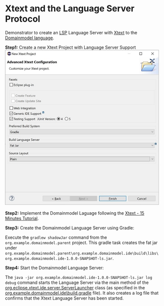 # Xtext and the Language Server Protocol

Demonstrator to create an [LSP](https://microsoft.github.io/language-server-protocol/) Language Server with [Xtext](https://www.eclipse.org/Xtext/) to the [Domainmodel language](https://www.eclipse.org/Xtext/documentation/102_domainmodelwalkthrough.html).

**Step1:** Create a new Xtext Project with Language Server Support
![1_Xtext_Wizard.jpg](images/1_Xtext_Wizard.jpg)

**Step2:** Implement the Domainmodel Laguage following the [Xtext - 15 Minutes Tutorial](https://www.eclipse.org/Xtext/documentation/102_domainmodelwalkthrough.html).

**Step3:** Create the Domainmodel Language Server using Gradle:

Execute the `gradlew shadowJar` command from the `org.example.domainmodel.parent` project. This gradle task creates the fat jar under `org.example.domainmodel.parent\org.example.domainmodel.ide\build\libs\org.example.domainmodel.ide-1.0.0-SNAPSHOT-ls.jar`.

**Step4:** Start the Domainmodel Language Server:

The `java -jar org.example.domainmodel.ide-1.0.0-SNAPSHOT-ls.jar log debug` command starts the Language Server via the main method of the [org.eclipse.xtext.ide.server.ServerLauncher](https://github.com/eclipse/xtext-core/blob/052a77310407cf8d4ca06298232625a10550076f/org.eclipse.xtext.ide/src/org/eclipse/xtext/ide/server/ServerLauncher.java#L41-L43) class (as specified in the [org.example.domainmodel.ide\build.gradle](https://github.com/itemis/itemis-blog/blob/b3e4e0dbc9499059449da441b766187d07e9d37e/org.example.domainmodel.parent/org.example.domainmodel.ide/build.gradle#L13) file). It also creates a log file that confirms that the Xtext Language Server has been started.